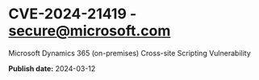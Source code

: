 # CVE-2024-21419 - secure@microsoft.com

Microsoft Dynamics 365 (on-premises) Cross-site Scripting Vulnerability

**Publish date:** 2024-03-12
